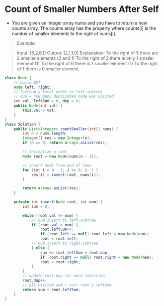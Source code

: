 # Count of Smaller Numbers After Self
- You are given an integer array nums and you have to return a new counts array. The counts array has the property where counts[i] is the number of smaller elements to the right of nums[i].

> Example:

> Input: [5,2,6,1]
> Output: [2,1,1,0]
> Explanation:
> To the right of 5 there are 2 smaller elements (2 and 1)
> To the right of 2 there is only 1 smaller element (1)
> To the right of 6 there is 1 smaller element (1)
> To the right of 1 there is 0 smaller element


```java
class Node {
	// build BST
	Node left, right;
	// leftSum = total nodes in left-subtree
	// dup = how many duplicated node was visited
	int val, leftSum = 0, dup = 0;
	public Node(int val) {
		this.val = val;
	}
}
class Solution {
    public List<Integer> countSmaller(int[] nums) {
		int n = nums.length;
		Integer[] res = new Integer[n];
		if (n == 0) return Arrays.asList(res);

		// initialize a root
		Node root = new Node(nums[n - 1]);

		// insert node from end of nums
		for (int i = n - 1; i >= 0; i--) {
			res[i] = insert(root, nums[i]);
		}

		return Arrays.asList(res);
    }

	private int insert(Node root, int num) {
		int sum = 0;

		while (root.val != num) {
			// num insert to left-subtree
			if (root.val > num) {
				root.leftSum++;
				if (root.left == null) root.left = new Node(num);
				root = root.left;
			// num insert to right-subtree
			} else {
				sum += root.leftSum + root.dup;
				if (root.right == null) root.right = new Node(num);
				root = root.right;
			}
		}
		// update root.dup for each insertion
		root.dup++;
		// all visited sum + curr root's leftSum
		return sum + root.leftSum;
	}
}
```
